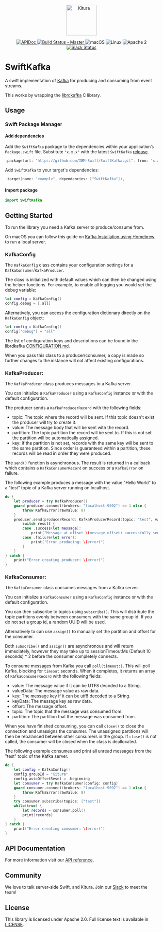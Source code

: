 <p align="center">
<a href="http://kitura.io/">
<img src="https://raw.githubusercontent.com/IBM-Swift/Kitura/master/Sources/Kitura/resources/kitura-bird.svg?sanitize=true" height="100" alt="Kitura">
</a>
</p>


<p align="center">
<a href="https://ibm-swift.github.io/SwiftKafka/index.html">
<img src="https://img.shields.io/badge/apidoc-SwiftKafka-1FBCE4.svg?style=flat" alt="APIDoc">
</a>
<a href="https://travis-ci.org/IBM-Swift/SwiftKafka">
<img src="https://travis-ci.org/IBM-Swift/SwiftKafka.svg?branch=master" alt="Build Status - Master">
</a>
<img src="https://img.shields.io/badge/os-macOS-green.svg?style=flat" alt="macOS">
<img src="https://img.shields.io/badge/os-linux-green.svg?style=flat" alt="Linux">
<img src="https://img.shields.io/badge/license-Apache2-blue.svg?style=flat" alt="Apache 2">
<a href="http://swift-at-ibm-slack.mybluemix.net/">
<img src="http://swift-at-ibm-slack.mybluemix.net/badge.svg" alt="Slack Status">
</a>
</p>

# SwiftKafka

A swift implementation of [Kafka](https://kafka.apache.org/) for producing and consuming from event streams.

This works by wrapping the [librdkafka](https://github.com/edenhill/librdkafka) C library.

## Usage

### Swift Package Manager

#### Add dependencies
Add the `SwiftKafka` package to the dependencies within your application’s `Package.swift` file. Substitute `"x.x.x"` with the latest `SwiftKafka` [release](https://github.com/IBM-Swift/Swift-Kafka/releases).
```swift
.package(url: "https://github.com/IBM-Swift/SwiftKafka.git", from: "x.x.x")
```
Add `SwiftKafka` to your target's dependencies:
```swift
.target(name: "example", dependencies: ["SwiftKafka"]),
```
#### Import package
```swift
import SwiftKafka
```

## Getting Started

To run the library you need a Kafka server to produce/consume from.

On macOS you can follow this guide on [Kafka Installation using Homebrew](https://medium.com/@Ankitthakur/apache-kafka-installation-on-mac-using-homebrew-a367cdefd273) to run a local server.

### KafkaConfig

The `KafkaConfig` class contains your configuration settings for a `KafkaConsumer`/`KafkaProducer`.  

The class is initialized with default values which can then be changed using the helper functions.
For example, to enable all logging you would set the debug variable:
```swift
let config = KafkaConfig()
config.debug = [.all]
```

Alternatively, you can access the configuration dictionary directly on the `KafkaConfig` object:

```swift
let config = KafkaConfig()
config["debug"] = "all"
```
The list of configuration keys and descriptions can be found in the librdkafka [CONFIGURATION.md](https://github.com/edenhill/librdkafka/blob/master/CONFIGURATION.md).

When you pass this class to a producer/consumer, a copy is made so further changes to the instance will not affect existing configurations.

### KafkaProducer:

The `KafkaProducer` class produces messages to a Kafka server.

You can initialize a `KafkaProducer` using a `KafkaConfig` instance or with the default configuration.

The producer sends a `KafkaProducerRecord` with the following fields:

- topic: The topic where the record will be sent. If this topic doesn't exist the producer will try to create it.
- value: The message body that will be sent with the record.
- partition: The topic partition the record will be sent to. If this is not set the partition will be automatically assigned.
- key: If the partition is not set, records with the same key will be sent to the same partition. Since order is guaranteed within a partition, these records will be read in order they were produced.

The `send()` function is asynchronous. The result is returned in a callback which contains a `KafkaConsumerRecord` on success or a `KafkaError` on failure.

The following example produces a message with the value "Hello World" to a "test" topic of a Kafka server running on localhost.

```swift
do {
    let producer = try KafkaProducer()
    guard producer.connect(brokers: "localhost:9092") == 1 else {
        throw KafkaError(rawValue: 8)
    }
    producer.send(producerRecord: KafkaProducerRecord(topic: "test", value: "Hello world", key: "Key")) { result in
        switch result {
        case .success(let message):
            print("Message at offset \(message.offset) successfully sent")
        case .failure(let error):
            print("Error producing: \(error)")
        }
    }
} catch {
    print("Error creating producer: \(error)")
}
```

### KafkaConsumer:

The `KafkaConsumer` class consumes messages from a Kafka server.

You can initialize a `KafkaConsumer` using a `KafkaConfig` instance or with the default configuration.

You can then subscribe to topics using `subscribe()`.
This will distribute the topic partitions evenly between consumers with the same group id.
If you do not set a group id, a random UUID will be used.

Alternatively to can use `assign()` to manually set the partition and offset for the consumer.

Both `subscribe()` and `assign()` are asynchronous and will return immediately, however they may take up to sessionTimeoutMs (Default 10 seconds) * 2 before the consumer completely connects.

To consume messages from Kafka you call `poll(timeout:)`. This will poll Kafka, blocking for `timeout` seconds. When it completes, it returns an array of `KafkaConsumerRecord` with the following fields:

- value: The message value if it can be UTF8 decoded to a String.
- valueData: The message value as raw data.
- key: The message key if it can be utf8 decoded to a String.
- keyData: The message key as raw data.
- offset: The message offset.
- topic: The topic that the message was consumed from.
- partition: The partition that the message was consumed from.

When you have finished consuming, you can call `close()` to close the connection and unassigns the consumer.
The unassigned partitions will then be rebalanced between other consumers in the group.
If  `close()` is not called, the consumer will be closed when the class is deallocated.

The following example consumes and print all unread messages from the "test" topic of the Kafka server.

```swift
do {
    let config = KafkaConfig()
    config.groupId = "Kitura"
    config.autoOffsetReset = .beginning
    let consumer = try KafkaConsumer(config: config)
    guard consumer.connect(brokers: "localhost:9092") == 1 else {
        throw KafkaError(rawValue: 8)
    }
    try consumer.subscribe(topics: ["test"])
    while(true) {
        let records = consumer.poll()
        print(records)
    }
} catch {
    print("Error creating consumer: \(error)")
}
```

## API Documentation
For more information visit our [API reference](https://ibm-swift.github.io/Swift-Kafka/index.html).

## Community

We love to talk server-side Swift, and Kitura. Join our [Slack](http://swift-at-ibm-slack.mybluemix.net/) to meet the team!

## License
This library is licensed under Apache 2.0. Full license text is available in [LICENSE](https://github.com/IBM-Swift/Swift-Kafka/blob/master/LICENSE).
